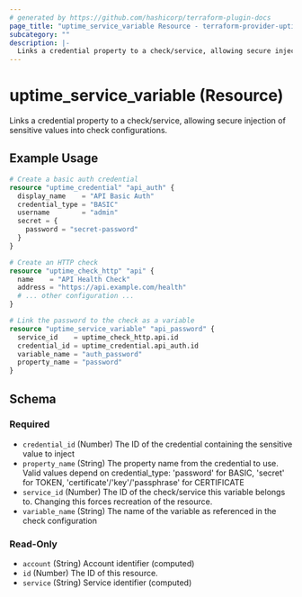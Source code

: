 ```yaml
---
# generated by https://github.com/hashicorp/terraform-plugin-docs
page_title: "uptime_service_variable Resource - terraform-provider-uptime"
subcategory: ""
description: |-
  Links a credential property to a check/service, allowing secure injection of sensitive values into check configurations.
---
```


# uptime_service_variable (Resource)

Links a credential property to a check/service, allowing secure injection of sensitive values into check configurations.

## Example Usage

```terraform
# Create a basic auth credential
resource "uptime_credential" "api_auth" {
  display_name    = "API Basic Auth"
  credential_type = "BASIC"
  username        = "admin"
  secret = {
    password = "secret-password"
  }
}

# Create an HTTP check
resource "uptime_check_http" "api" {
  name    = "API Health Check"
  address = "https://api.example.com/health"
  # ... other configuration ...
}

# Link the password to the check as a variable
resource "uptime_service_variable" "api_password" {
  service_id    = uptime_check_http.api.id
  credential_id = uptime_credential.api_auth.id
  variable_name = "auth_password"
  property_name = "password"
}
```

<!-- schema generated by tfplugindocs -->
## Schema

### Required

- `credential_id` (Number) The ID of the credential containing the sensitive value to inject
- `property_name` (String) The property name from the credential to use. Valid values depend on credential_type: 'password' for BASIC, 'secret' for TOKEN, 'certificate'/'key'/'passphrase' for CERTIFICATE
- `service_id` (Number) The ID of the check/service this variable belongs to. Changing this forces recreation of the resource.
- `variable_name` (String) The name of the variable as referenced in the check configuration

### Read-Only

- `account` (String) Account identifier (computed)
- `id` (Number) The ID of this resource.
- `service` (String) Service identifier (computed)
